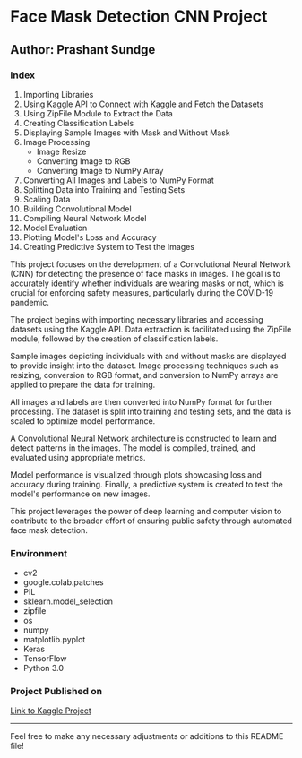 
# Face Mask Detection CNN Project

## Author: Prashant Sundge

### Index

1. Importing Libraries 
2. Using Kaggle API to Connect with Kaggle and Fetch the Datasets
3. Using ZipFile Module to Extract the Data
4. Creating Classification Labels 
5. Displaying Sample Images with Mask and Without Mask 
6. Image Processing 
    - Image Resize 
    - Converting Image to RGB
    - Converting Image to NumPy Array
7. Converting All Images and Labels to NumPy Format 
8. Splitting Data into Training and Testing Sets 
9. Scaling Data
10. Building Convolutional Model 
11. Compiling Neural Network Model 
12. Model Evaluation
13. Plotting Model's Loss and Accuracy 
14. Creating Predictive System to Test the Images



This project focuses on the development of a Convolutional Neural Network (CNN) for detecting the presence of face masks in images. The goal is to accurately identify whether individuals are wearing masks or not, which is crucial for enforcing safety measures, particularly during the COVID-19 pandemic.

The project begins with importing necessary libraries and accessing datasets using the Kaggle API. Data extraction is facilitated using the ZipFile module, followed by the creation of classification labels.

Sample images depicting individuals with and without masks are displayed to provide insight into the dataset. Image processing techniques such as resizing, conversion to RGB format, and conversion to NumPy arrays are applied to prepare the data for training.

All images and labels are then converted into NumPy format for further processing. The dataset is split into training and testing sets, and the data is scaled to optimize model performance.

A Convolutional Neural Network architecture is constructed to learn and detect patterns in the images. The model is compiled, trained, and evaluated using appropriate metrics.

Model performance is visualized through plots showcasing loss and accuracy during training. Finally, a predictive system is created to test the model's performance on new images.

This project leverages the power of deep learning and computer vision to contribute to the broader effort of ensuring public safety through automated face mask detection.


### Environment

- cv2
- google.colab.patches
- PIL
- sklearn.model_selection
- zipfile
- os
- numpy
- matplotlib.pyplot
- Keras
- TensorFlow
- Python 3.0

### Project Published on

[Link to Kaggle Project](https://www.kaggle.com/prashantkumarsundge/face-mask-detection-pams)

---

Feel free to make any necessary adjustments or additions to this README file!
